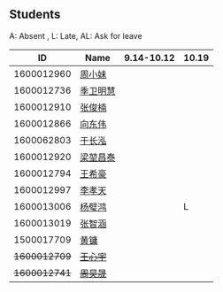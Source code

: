 ## Students

A: Absent , L: Late, AL: Ask for leave

 ID	        | Name   |9.14-10.12|10.19|
------------|--------|------|-----
1600012960	| [周小妹](https://github.com/zhouxiaomeier) |	  | |
1600012736	| [季卫明慧](https://github.com/JVMH)|	  | |
1600012910	| [张俊楠](https://github.com/zjnzero) |	  | |
1600012866	| [向东伟](https://github.com/David-Xiang) | 	  | |
1600062803	| [于长泓](https://github.com/pkuych) |    | |
1600012920	| [梁堃昌泰](https://github.com/lkct)|	  | |
1600012794	| [王希豪](https://github.com/VictorWonder) |    | |
1600012997	| [李孝天](https://github.com/PblackT) |    | |
1600013006	| [杨璧鸿](https://github.com/damoguda) |    |L|
1600013019	| [张智涵](https://github.com/ytyz1307zzh) |    | |
1500017709	| [黄镛](https://github.com/Olivina)   |    | |
~~1600012709~~	| ~~[王心宇](https://github.com/ChaseOldDarl)~~ |    | |
~~1600012741~~	| ~~[周昊晟](https://github.com/sola12741)~~ |    | |
